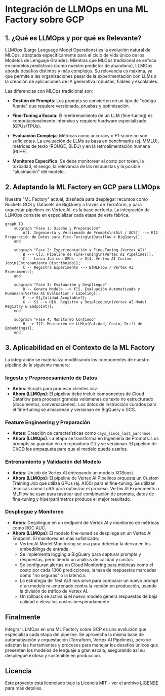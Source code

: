 # Integración de LLMOps en una ML Factory sobre GCP

## 1. ¿Qué es LLMOps y por qué es Relevante?

LLMOps (Large Language Model Operations) es la evolución natural de MLOps, adaptada específicamente para el ciclo de vida único de los Modelos de Lenguaje Grandes. Mientras que MLOps tradicional se enfoca en modelos predictivos (como nuestro predictor de abandono), LLMOps aborda desafíos distintos y más complejos. Su relevancia es máxima, ya que permite a las organizaciones pasar de la experimentación con LLMs a la creación de aplicaciones de IA generativa robustas, fiables y escalables.

Las diferencias con MLOps tradicional son:

- **Gestión de Prompts**: Los prompts se convierten en un tipo de "código fuente" que requiere versionado, pruebas y optimización.

- **Fine-Tuning a Escala**: El reentrenamiento de un LLM (fine-tuning) es computacionalmente intensivo y requiere hardware especializado (GPUs/TPUs).

- **Evaluación Compleja**: Métricas como accuracy o F1-score no son suficientes. La evaluación de LLMs se basa en benchmarks (ej. MMLU), métricas de texto (ROUGE, BLEU) y en la retroalimentación humana (RLHF).

- **Monitoreo Específico**: Se debe monitorear el costo por token, la toxicidad, el sesgo, la relevancia de las respuestas y la posible "alucinación" del modelo.

## 2. Adaptando la ML Factory en GCP para LLMOps

Nuestra "ML Factory" actual, diseñada para desplegar recursos como Buckets GCS y Datasets de BigQuery a través de Terraform, y para orquestar pipelines en Vertex AI, es la base perfecta. La integración de LLMOps consiste en especializar cada etapa de esta fábrica.

```mermaid
graph TD
    subgraph "Fase 1: Diseño y Preparación"
        A[1. Ingeniería y Versionado de Prompts\n(Git / GCS)] --> B[2. Preparación de Datos para Fine-Tuning\n(Dataflow + BigQuery)];
    end

    subgraph "Fase 2: Experimentación y Fine-Tuning (Vertex AI)"
        B --> C[3. Pipeline de Fine-Tuning\n(Vertex AI Pipelines)];
        C -- Lanza Job con GPUs --> D[4. Vertex AI Custom Job\n(Entrenamiento Distribuido)];
        C -- Registra Experimento --> E[MLFlow / Vertex AI Experiments];
    end

    subgraph "Fase 3: Evaluación y Despliegue"
        D -- Genera Modelo --> F[5. Evaluación Automatizada y Humana\n(Vertex AI Evaluation / Labeling)];
        F --> G{¿Calidad Aceptable?};
        G -- Sí --> H[6. Registro y Despliegue\n(Vertex AI Model Registry & Endpoint)];
    end

    subgraph "Fase 4: Monitoreo Continuo"
        H --> I[7. Monitoreo de LLM\n(Calidad, Costo, Drift de Embeddings)];
    end
```

## 3. Aplicabilidad en el Contexto de la ML Factory

La integración se materializa modificando los componentes de nuestro pipeline de la siguiente manera:

### Ingesta y Preprocesamiento de Datos

- **Antes**: Scripts para procesar clientes.csv.
- **Ahora (LLMOps)**: El pipeline debe incluir componentes de Cloud Dataflow para procesar grandes volúmenes de texto no estructurado (documentos, conversaciones). Los datos de instrucción curados para el fine-tuning se almacenan y versionan en BigQuery o GCS.

### Feature Engineering y Preparación

- **Antes**: Creación de características como `days_since_last_purchase`.
- **Ahora (LLMOps)**: La etapa se transforma en Ingeniería de Prompts. Los prompts se guardan en un repositorio Git y se versionan. El pipeline de CI/CD los empaqueta para que el modelo pueda usarlos.

### Entrenamiento y Validación del Modelo

- **Antes**: Un job de Vertex AI entrenando un modelo XGBoost.
- **Ahora (LLMOps)**: El pipeline de Vertex AI Pipelines orquesta un Custom Training Job que utiliza GPUs (ej. A100) para el fine-tuning. Se utilizan técnicas como LoRA para optimizar el proceso. Vertex AI Experiments o MLFlow se usan para rastrear qué combinación de prompts, datos de fine-tuning y hiperparámetros produce el mejor resultado.

### Despliegue y Monitoreo

- **Antes**: Despliegue en un endpoint de Vertex AI y monitoreo de métricas como ROC AUC.
- **Ahora (LLMOps)**: El modelo fine-tuned se despliega en un Vertex AI Endpoint. El monitoreo es más sofisticado:
  - Vertex AI Model Monitoring se usa para detectar la deriva en los embeddings de entrada.
  - Se implementa logging a BigQuery para capturar prompts y respuestas, permitiendo un análisis de calidad y costos.
  - Se configuran alertas en Cloud Monitoring para métricas como el costo por cada 1000 predicciones, la tasa de respuestas marcadas como "no seguras" o la latencia.
  - La estrategia de Test A/B nos sirve para comparar un nuevo prompt o un modelo re-entrenado contra la versión en producción, usando la división de tráfico de Vertex AI.
  - Un rollback se activa si el nuevo modelo genera respuestas de baja calidad o eleva los costos inesperadamente.

## Finalmente

Integrar LLMOps en una ML Factory sobre GCP es una evolución que especializa cada etapa del pipeline. Se aprovecha la misma base de automatización y orquestación (Terraform, Vertex AI Pipelines), pero se adaptan las herramientas y procesos para manejar los desafíos únicos que presentan los modelos de lenguaje a gran escala, asegurando así su despliegue exitoso y sostenible en producción.

## Licencia

Este proyecto está licenciado bajo la Licencia MIT - ver el archivo [LICENSE](LICENSE) para más detalles.
